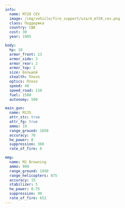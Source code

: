 ```yaml
---
info:
  name: M728 CEV
  image: /img/vehicle/fire_support/usa/4_m728_cev.png
  class: Поддержка
  country: США
  cost: 30
  year: 1985

body:
  hp: 10
  armor_front: 13
  armor_side: 3
  armor_rear: 2
  armor_top: 2
  size: Большой
  stealth: Плохо
  optics: Плохо
  speed: 40
  speed_road: 110
  fuel: 1500
  autonomy: 500

main_gun:
  name: M135
  attr_stc: true
  attr_fg: true
  ammo: 19
  range_ground: 1050
  accuracy: 70
  he_power: 8
  suppression: 380
  rate_of_fire: 6

mmg:
  name: M2 Browning
  ammo: 900
  range_ground: 1050
  range_helicopters: 875
  accuracy: 15
  stabilizer: 5
  he_power: 0.75
  suppression: 90
  rate_of_fire: 652
---
```

